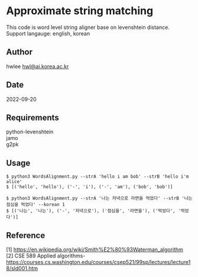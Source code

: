 # Approximate string matching

This code is word level string aligner base on levenshtein distance.  
Support langauge: english, korean

## Author
hwlee
hwl@ai.korea.ac.kr

## Date

2022-09-20

## Requirements

python-levenshtein  
jamo  
g2pk  

## Usage

```
$ python3 WordsAlignment.py --strA 'hello i am bob' --strB 'hello i'm alice'
$ [('hello', 'hello'), ('-', 'i'), ('-', 'am'), ('bob', 'bob')]
```

```
$ python3 WordsAlignment.py --strA '나는 저녁으로 라면을 먹었다' --strB '나는 점심을 먹었다' --korean 1
$ [('나는', '나는'), ('-', '저녁으로'), ('점심을', '라면을'), ('먹었다', '먹었다')]
```

## Reference

[1] https://en.wikipedia.org/wiki/Smith%E2%80%93Waterman_algorithm  
[2] CSE 589 Applied algorithms-https://courses.cs.washington.edu/courses/csep521/99sp/lectures/lecture18/sld001.htm
